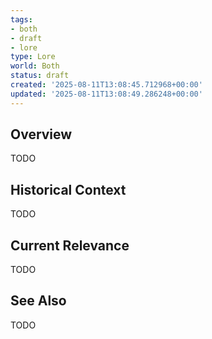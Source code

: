 ```yaml
---
tags:
- both
- draft
- lore
type: Lore
world: Both
status: draft
created: '2025-08-11T13:08:45.712968+00:00'
updated: '2025-08-11T13:08:49.286248+00:00'
---
```



## Overview

TODO
## Historical Context

TODO
## Current Relevance

TODO
## See Also

TODO
